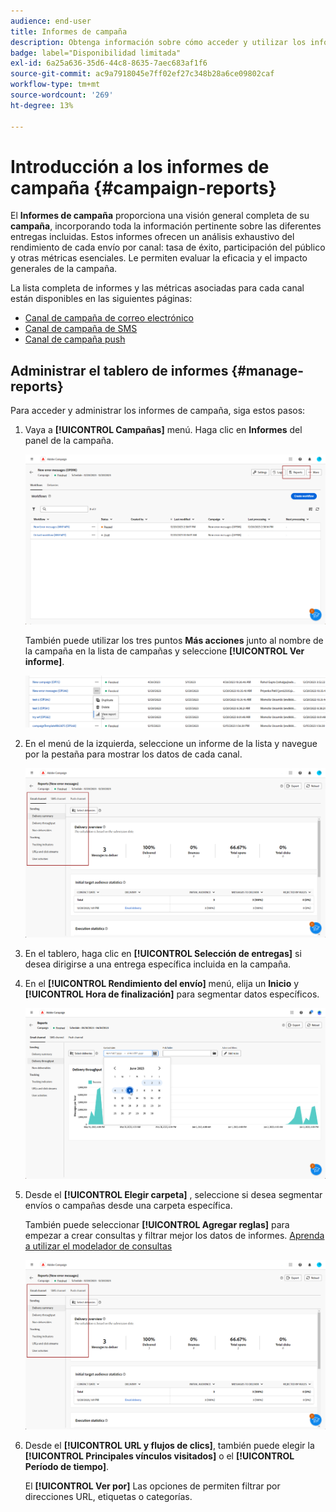 ```yaml
---
audience: end-user
title: Informes de campaña
description: Obtenga información sobre cómo acceder y utilizar los informes de campaña
badge: label="Disponibilidad limitada"
exl-id: 6a25a636-35d6-44c8-8635-7aec683af1f6
source-git-commit: ac9a7918045e7ff02ef27c348b28a6ce09802caf
workflow-type: tm+mt
source-wordcount: '269'
ht-degree: 13%

---
```


# Introducción a los informes de campaña {#campaign-reports}

<!-- CAN BE REMOVED___
>[!CONTEXTUALHELP]
>id="acw_campaign_reporting_sending"
>title="Reporting Sending"
>abstract="The Sending tab within your report provides in-depth insights into your visitors' interactions with your deliveries and any potential errors they may have encountered."

>[!CONTEXTUALHELP]
>id="acw_campaign_reporting_tracking"
>title="Reporting tracking"
>abstract="The Tracking tab within your report offers valuable data, including recipient behavior per link, breakdown of opens and clicks, as well as detailed information about the most frequently clicked URLs during a delivery."
-->

El **Informes de campaña** proporciona una visión general completa de su **campaña**, incorporando toda la información pertinente sobre las diferentes entregas incluidas. Estos informes ofrecen un análisis exhaustivo del rendimiento de cada envío por canal: tasa de éxito, participación del público y otras métricas esenciales. Le permiten evaluar la eficacia y el impacto generales de la campaña.

La lista completa de informes y las métricas asociadas para cada canal están disponibles en las siguientes páginas:

* [Canal de campaña de correo electrónico](campaign-reports-email.md)
* [Canal de campaña de SMS](campaign-reports-sms.md)
* [Canal de campaña push](campaign-reports-push.md)

## Administrar el tablero de informes {#manage-reports}

Para acceder y administrar los informes de campaña, siga estos pasos:

1. Vaya a **[!UICONTROL Campañas]** menú. Haga clic en **Informes** del panel de la campaña.

   ![](assets/manage_campaign_report_2.png)

   También puede utilizar los tres puntos **Más acciones** junto al nombre de la campaña en la lista de campañas y seleccione **[!UICONTROL Ver informe]**.

   ![](assets/manage_campaign_report_1.png)

1. En el menú de la izquierda, seleccione un informe de la lista y navegue por la pestaña para mostrar los datos de cada canal.

   ![](assets/manage_campaign_report_4.png)

1. En el tablero, haga clic en **[!UICONTROL Selección de entregas]** si desea dirigirse a una entrega específica incluida en la campaña.

1. En el **[!UICONTROL Rendimiento del envío]** menú, elija un **Inicio** y **[!UICONTROL Hora de finalización]** para segmentar datos específicos.

   ![](assets/manage_campaign_report_3.png)

1. Desde el **[!UICONTROL Elegir carpeta]** , seleccione si desea segmentar envíos o campañas desde una carpeta específica.

   También puede seleccionar **[!UICONTROL Agregar reglas]** para empezar a crear consultas y filtrar mejor los datos de informes. [Aprenda a utilizar el modelador de consultas](../query/query-modeler-overview.md)

   ![](assets/manage_campaign_report_4.png)

1. Desde el **[!UICONTROL URL y flujos de clics]**, también puede elegir la **[!UICONTROL Principales vínculos visitados]** o el **[!UICONTROL Período de tiempo]**.

   El **[!UICONTROL Ver por]** Las opciones de permiten filtrar por direcciones URL, etiquetas o categorías.
